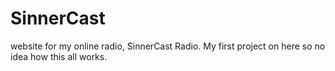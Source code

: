 # SinnerCast
website for my online radio, SinnerCast Radio. My first project on here so no idea how this all works.
